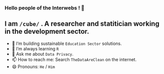 ### Hello people of the Interwebs ! 👋

## I am  `/cube/` . A researcher and statitician working in the development sector.

- 🔭 I’m building sustainable `Education Sector` solutions.
- 🌱 I’m always learning `R`
- 💬 Ask me about `Data Privacy`.
- 📫 How to reach me: Search `TheDataAreClean` on the internet.
- 😄 Pronouns: `He` / `Him`

<!--
**TheDataAreClean/TheDataAreClean** is a ✨ _special_ ✨ repository because its `README.md` (this file) appears on your GitHub profile.

Here are some ideas to get you started:

- 🔭 I’m currently working on ...
- 🌱 I’m currently learning ...
- 👯 I’m looking to collaborate on ...
- 🤔 I’m looking for help with ...
- 💬 Ask me about ...
- 📫 How to reach me: ...
- 😄 Pronouns: ...
- ⚡ Fun fact: ...
-->
